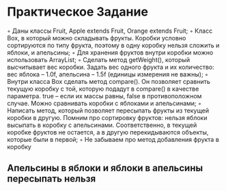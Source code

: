 # Практическое Задание
◦ Даны классы Fruit, Apple extends Fruit, Orange extends Fruit;
◦ Класс Box, в который можно складывать фрукты. Коробки условно сортируются по типу фрукта, поэтому в одну коробку нельзя сложить и яблоки, и апельсины;
◦ Для хранения фруктов внутри коробки можно использовать ArrayList;
◦ Сделать метод getWeight(), который высчитывает вес коробки. Задать вес одного фрукта и их количество: вес яблока – 1.0f, апельсина – 1.5f (единицы измерения не важны);
 ◦ Внутри класса Box сделать метод compare(). Он позволяет сравнить текущую коробку с той, которую подадут в compare() в качестве параметра. true – если их массы равны, false в противоположном случае. Можно сравнивать коробки с яблоками и апельсинами;
◦ Написать метод, который позволяет пересыпать фрукты из текущей коробки в другую. Помним про сортировку фруктов: нельзя яблоки высыпать в коробку с апельсинами. Соответственно, в текущей коробке фруктов не остается, а в другую перекидываются объекты, которые были в первой;
◦ Не забываем про метод добавления фрукта в коробку

 ## Апельсины в яблоки и яблоки в апельсины пересыпать нельзя